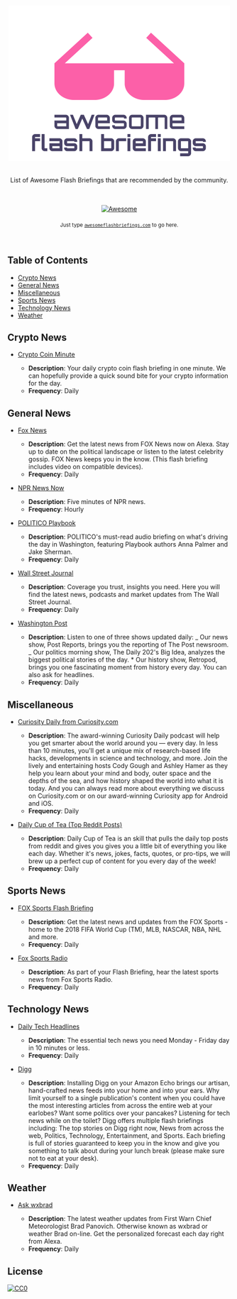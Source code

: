 <div align="center">
	<div>
		<img width="500" src="media/logo.png" alt="Awesome Flash Briefings">
	</div>
	<br>
	<p>
		List of Awesome Flash Briefings that are recommended by the community.
	</p>
	<br>
	<br>
	<a href="https://awesome.re">
		<img src="https://awesome.re/badge.svg" alt="Awesome">
	</a>
	<p>
		<sub>Just type <a href="http://awesomeflashbriefings.com/"><code>awesomeflashbriefings.com</code></a> to go here.</sub>
	</p>
	<br>
</div>

## Table of Contents

- [Crypto News](#crypto-news)
- [General News](#general-news)
- [Miscellaneous](#miscellaneous)
- [Sports News](#sports-news)
- [Technology News](#technology-news)
- [Weather](#weather)

## Crypto News

- [Crypto Coin Minute](https://www.amazon.com/DES-Pro-Crypto-Coin-Minute/dp/B07N83XZCY/)

  - **Description**: Your daily crypto coin flash briefing in one minute. We can hopefully provide a quick sound bite for your crypto information for the day.
  - **Frequency**: Daily

## General News

- [Fox News](https://www.amazon.com/Fox-News-Channel/dp/B01M5EIW2D/)

  - **Description**: Get the latest news from FOX News now on Alexa. Stay up to date on the political landscape or listen to the latest celebrity gossip. FOX News keeps you in the know. (This flash briefing includes video on compatible devices).
  - **Frequency**: Daily

- [NPR News Now](https://www.amazon.com/NPR-Hourly-News-Summary/dp/B01K07MU64/)

  - **Description**: Five minutes of NPR news.
  - **Frequency**: Hourly

- [POLITICO Playbook](https://www.amazon.com/POLITICO-Playbook/dp/B01KBAEXFG/)

  - **Description**: POLITICO's must-read audio briefing on what's driving the day in Washington, featuring Playbook authors Anna Palmer and Jake Sherman.
  - **Frequency**: Daily

- [Wall Street Journal](https://www.amazon.com/Dow-Jones-Company-Inc-Journal/dp/B01NBC07Z2/)

  - **Description**: Coverage you trust, insights you need. Here you will find the latest news, podcasts and market updates from The Wall Street Journal.
  - **Frequency**: Daily

- [Washington Post](https://www.amazon.com/Washington-Post-Company-The/dp/B01N2IDHFF/)

  - **Description**: Listen to one of three shows updated daily: _ Our news show, Post Reports, brings you the reporting of The Post newsroom. _ Our politics morning show, The Daily 202's Big Idea, analyzes the biggest political stories of the day. \* Our history show, Retropod, brings you one fascinating moment from history every day. You can also ask for headlines.
  - **Frequency**: Daily

## Miscellaneous

- [Curiosity Daily from Curiosity.com](https://www.amazon.com/Curiosity-com-Curiosity-Daily-from/dp/B07CP17DJY/)

  - **Description**: The award-winning Curiosity Daily podcast will help you get smarter about the world around you — every day. In less than 10 minutes, you'll get a unique mix of research-based life hacks, developments in science and technology, and more. Join the lively and entertaining hosts Cody Gough and Ashley Hamer as they help you learn about your mind and body, outer space and the depths of the sea, and how history shaped the world into what it is today. And you can always read more about everything we discuss on Curiosity.com or on our award-winning Curiosity app for Android and iOS.
  - **Frequency**: Daily

- [Daily Cup of Tea (Top Reddit Posts)](https://www.amazon.com/Daily-Cup-Tea-Reddit-Posts/dp/B07368MSKV/)

  - **Description**: Daily Cup of Tea is an skill that pulls the daily top posts from reddit and gives you gives you a little bit of everything you like each day. Whether it's news, jokes, facts, quotes, or pro-tips, we will brew up a perfect cup of content for you every day of the week!
  - **Frequency**: Daily

## Sports News

- [FOX Sports Flash Briefing](https://www.amazon.com/FOX-Sports-Flash-Briefing/dp/B07DM5LMNX/)

  - **Description**: Get the latest news and updates from the FOX Sports - home to the 2018 FIFA World Cup (TM), MLB, NASCAR, NBA, NHL and more.
  - **Frequency**: Daily

- [Fox Sports Radio](https://www.amazon.com/iHeartRadio-Fox-Sports-Radio/dp/B01JHA6MOQ/)

  - **Description**: As part of your Flash Briefing, hear the latest sports news from Fox Sports Radio.
  - **Frequency**: Daily

## Technology News

- [Daily Tech Headlines](https://www.amazon.com/gp/product/B01M1B3K5U/)

  - **Description**: The essential tech news you need Monday - Friday day in 10 minutes or less.
  - **Frequency**: Daily

- [Digg](https://www.amazon.com/digg-Digg/dp/B01KHGAN5S/)

  - **Description**: Installing Digg on your Amazon Echo brings our artisan, hand-crafted news feeds into your home and into your ears. Why limit yourself to a single publication's content when you could have the most interesting articles from across the entire web at your earlobes? Want some politics over your pancakes? Listening for tech news while on the toilet? Digg offers multiple flash briefings including: The top stories on Digg right now, News from across the web, Politics, Technology, Entertainment, and Sports. Each briefing is full of stories guaranteed to keep you in the know and give you something to talk about during your lunch break (please make sure not to eat at your desk).
  - **Frequency**: Daily

## Weather

- [Ask wxbrad](https://www.amazon.com/wxbrad-Ask/dp/B0744PC935/)

  - **Description**: The latest weather updates from First Warn Chief Meteorologist Brad Panovich. Otherwise known as wxbrad or weather Brad on-line. Get the personalized forecast each day right from Alexa.
  - **Frequency**: Daily

## License

[![CC0](http://mirrors.creativecommons.org/presskit/buttons/88x31/svg/cc-zero.svg)](https://creativecommons.org/publicdomain/zero/1.0/)
